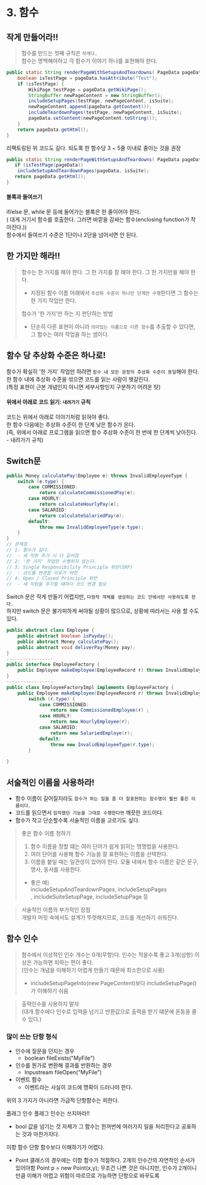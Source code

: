 # 3. 함수
## 작게 만들어라!!
> 함수를 만드는 첫째 규칙은 `작게다.`  
> 함수는 명백해야하고 각 함수가 이야기 하나를 표현해야 한다. 
~~~java
public static String renderPageWithSetupsAndTeardowns( PageData pageData, boolean isSuite) throws Exception {
	boolean isTestPage = pageData.hasAttribute("Test"); 
	if (isTestPage) {
		WikiPage testPage = pageData.getWikiPage(); 
		StringBuffer newPageContent = new StringBuffer(); 
		includeSetupPages(testPage, newPageContent, isSuite); 
		newPageContent.append(pageData.getContent()); 
		includeTeardownPages(testPage, newPageContent, isSuite); 
		pageData.setContent(newPageContent.toString());
	}
	return pageData.getHtml(); 
}
~~~
리팩토링된 위 코드도 길다. 되도록 한 함수당 3 ~ 5줄 이내로 줄이는 것을 권장
~~~java
public static String renderPageWithSetupsAndTeardowns( PageData pageData, boolean isSuite) throws Exception { 
   if (isTestPage(pageData)) 
   	includeSetupAndTeardownPages(pageData, isSuite); 
   return pageData.getHtml();
}
~~~ 
#### 블록과 들여쓰기
if/else 문, while 문 등에 들어가는 블록은 한 줄이어야 한다.  
( 대게 거기서 함수를 호출한다. 그러면 바깥을 감싸는 함수(enclosing function가 작아진다.))  
함수에서 들여쓰기 수준은 1단이나 2단을 넘어서면 안 된다.  

## 한 가지만 해라!!
> 함수는 한 가지를 해야 한다. 그 한 가지를 잘 해야 한다. 그 한 가지만을 해야 한다.  
> + 지정된 함수 이름 아래에서 `추상화 수준이 하나인 단계만 수행`한다면 그 함수는 한 가지 작업만 한다.  
>
> 함수가 '한 가지'만 하는 지 판단하는 방법
> + 단순히 다른 표현이 아니라 `의미있는 이름으로 다른 함수`를 추출할 수 있다면, 그 함수는 여러 작업을 하는 셈이다.  

## 함수 당 추상화 수준은 하나로!  
함수가 확실히 '한 가지' 작업만 하려면 `함수 내 모든 문장의 추상화 수준이 동일`해야 한다.  
한 함수 내에 추상화 수준을 섞으면 코드를 읽는 사람이 헷갈린다.  
(특정 표현이 근본 개념인지 아니면 세부사항인지 구분하기 어려운 탓)  

#### 위에서 아래로 코드 읽기: `내려가기` 규칙  
코드는 위에서 아래로 이야기처럼 읽혀야 좋다.   
한 함수 다음에는 추상화 수준이 한 단계 낮은 함수가 온다.  
(즉, 위에서 아래로 프로그램을 읽으면 함수 추상화 수준이 한 번에 한 단계씩 낮아진다. - 내려가기 규칙)  

## Switch문  
~~~java
public Money calculatePay(Employee e) throws InvalidEmployeeType {
	switch (e.type) { 
		case COMMISSIONED:
			return calculateCommissionedPay(e); 
		case HOURLY:
			return calculateHourlyPay(e); 
		case SALARIED:
			return calculateSalariedPay(e); 
		default:
			throw new InvalidEmployeeType(e.type); 
	}
}
// 문제점 
// 1: 함수가 길다.
//  - 새 직원 추가 시 더 길어짐
// 2: '한 가지' 작업만 수행하지 않는다.
// 3: Single Responsibility Principle 위반(SRP)
//  - 코드를 변경할 이유가 여럿
// 4: Open / Closed Principle 위반
//  - 새 직원을 추가할 때마다 코드 변경 필요
~~~
Switch 문은 작게 만들기 어렵지만, `다형적 객체를 생성하는 코드 안에서만 사용하도록 한다.`  
하지만 switch 문은 불가피하게 써야될 상황이 많으므로, 상황에 따라서는 사용 할 수도 있다.
~~~java
public abstract class Employee {
	public abstract boolean isPayday();
	public abstract Money calculatePay();
	public abstract void deliverPay(Money pay);
}
-----------------
public interface EmployeeFactory {
	public Employee makeEmployee(EmployeeRecord r) throws InvalidEmployeeType; 
}
-----------------
public class EmployeeFactoryImpl implements EmployeeFactory {
	public Employee makeEmployee(EmployeeRecord r) throws InvalidEmployeeType {
		switch (r.type) {
			case COMMISSIONED:
				return new CommissionedEmployee(r) ;
			case HOURLY:
				return new HourlyEmployee(r);
			case SALARIED:
				return new SalariedEmploye(r);
			default:
				throw new InvalidEmployeeType(r.type);
		} 
	
}
~~~

## 서술적인 이름을 사용하라!
+ 함수 이름이 길어질지라도 `함수가 하는 일을 좀 더 잘표현하는 함수명이 훨씬 좋은 이름이다.`  
+ 코드를 읽으면서 `짐작했던 기능을 그대로 수행한다면` 깨끗한 코드이다.  
+ 함수가 작고 단순할수록 서술적인 이름을 고르기도 싶다.

> 좋은 함수 이름 정하기  
> 1. 함수 이름을 정할 떄는 여러 단어가 쉽게 읽히는 명명법을 사용한다.
> 2. 여러 단어를 사용해 함수 기능을 잘 표현하는 이름을 선택한다.  
> 3. 이름을 붙일 때는 일관성이 있어야 한다. 모듈 내에서 함수 이름은 같은 문구, 명사, 동사를 사용한다.  
>   + 좋은 예)  
        includeSetupAndTeardownPages, includeSetupPages  
        , includeSuiteSetupPage, includeSetupPage 등  

> 서술적인 이름의 부가적인 장점    
> 개발자 머릿 속에서도 설계가 뚜렷해지므로, 코드를 개선하기 쉬워진다.  

## 함수 인수  
> 함수에서 이상적인 인수 개수는 0개(무항)다. 인수는 적을수록 좋고 3개(삼항) 이상은 가능하면 피하는 편이 좋다.  
>(인수는 개념을 이해하기 어렵게 만들기 때문에 최소한으로 사용)  
>+ includeSetupPageInto(new PageContent)보다 includeSetupPage()가 이해하기 쉬움  

> 출력인수를 사용하지 말자  
> (대개 함수에다 인수로 입력을 넘기고 반환값으로 출력을 받기 떄문에 혼동을 줄 수 있다.) 

### 많이 쓰는 단항 형식
+ 인수에 질문을 던지는 경우
    + boolean fileExists("MyFile")
+ 인수를 뭔가로 변환해 결과를 반환하는 경우
    + Inpustream fileOpen("MyFile")
+ 이벤트 함수
    + 이벤트라는 사실이 코드에 명확이 드러나야 한다.  

위의 3 가지가 아니라면 가급적 단항함수는 피한다.  

플래그 인수
플래그 인수는 쓰지마라!!  
+ bool 값을 넘기는 것 자체가 그 함수는 한꺼번에 여러가지 일을 처리한다고 공표하는 것과 마찬가지다.

이항 함수
단항 함수보다 이해하기가 어렵다.  
+ Point 클래스의 경우에는 이항 함수가 적절하다. 2개의 인수간의 자연적인 순서가 있어야함 Point p = new Point(x,y); 무조건 나쁜 것은 아니지만, 인수가 2개이니 만큼 이해가 어렵고 위험이 따르므로 가능하면 단항으로 바꾸도록